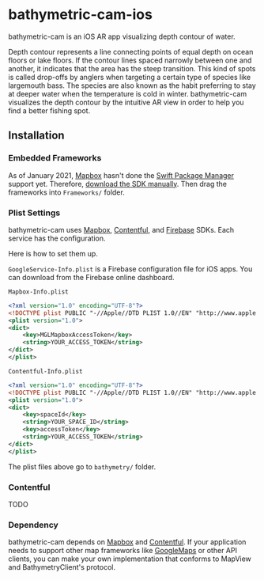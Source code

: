 # bathymetric-cam-ios

bathymetric-cam is an iOS AR app visualizing depth contour of water.

Depth contour represents a line connecting points of equal depth on ocean floors or lake floors.
If the contour lines spaced narrowly between one and another, it indicates that the area has the steep transition.
This kind of spots is called drop-offs by anglers when targeting a certain type of species like largemouth bass.
The species are also known as the habit preferring to stay at deeper water when the temperature is cold in winter.
bathymetric-cam visualizes the depth contour by the intuitive AR view in order to help you find a better fishing spot.

## Installation

### Embedded Frameworks

As of January 2021, [Mapbox](https://github.com/mapbox/mapbox-gl-native-ios) hasn't done the [Swift Package Manager](https://github.com/apple/swift-package-manager) support yet.
Therefore, [download the SDK manually](https://docs.mapbox.com/ios/maps/guides/install/).
Then drag the frameworks into `Frameworks/` folder.

### Plist Settings

bathymetric-cam uses [Mapbox](https://github.com/mapbox/mapbox-gl-native-ios/tree/main/platform/ios), [Contentful](https://github.com/contentful/contentful.swift), and [Firebase](https://github.com/firebase/firebase-ios-sdk) SDKs.
Each service has the configuration.

Here is how to set them up.

`GoogleService-Info.plist` is a Firebase configuration file for iOS apps. You can download from the Firebase online dashboard.

`Mapbox-Info.plist`
```xml
<?xml version="1.0" encoding="UTF-8"?>
<!DOCTYPE plist PUBLIC "-//Apple//DTD PLIST 1.0//EN" "http://www.apple.com/DTDs/PropertyList-1.0.dtd">
<plist version="1.0">
<dict>
    <key>MGLMapboxAccessToken</key>
    <string>YOUR_ACCESS_TOKEN</string>
</dict>
</plist>
```

`Contentful-Info.plist`
```xml
<?xml version="1.0" encoding="UTF-8"?>
<!DOCTYPE plist PUBLIC "-//Apple//DTD PLIST 1.0//EN" "http://www.apple.com/DTDs/PropertyList-1.0.dtd">
<plist version="1.0">
<dict>
    <key>spaceId</key>
    <string>YOUR_SPACE_ID</string>
    <key>accessToken</key>
    <string>YOUR_ACCESS_TOKEN</string>
</dict>
</plist>
```

The plist files above go to `bathymetry/` folder.

### Contentful

TODO

### Dependency

bathymetric-cam depends on [Mapbox](https://github.com/mapbox/mapbox-gl-native-ios/tree/main/platform/ios) and [Contentful](https://github.com/contentful/contentful.swift).
If your application needs to support other map frameworks like [GoogleMaps](https://developers.google.com/maps/documentation/ios-sdk/overview) or other API clients, you can make your own implementation that conforms to MapView and BathymetryClient's protocol.
